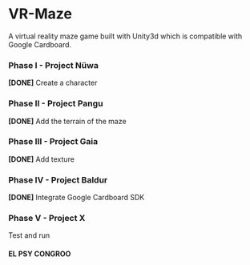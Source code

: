 # VR-Maze
A virtual reality maze game built with Unity3d which is compatible with Google Cardboard.

### Phase I - Project Nüwa
**[DONE]** Create a character

### Phase II - Project Pangu
**[DONE]** Add the terrain of the maze

### Phase III - Project Gaia
**[DONE]** Add texture

### Phase IV - Project Baldur
**[DONE]** Integrate Google Cardboard SDK

### Phase V - Project X
Test and run

#### EL PSY CONGROO
